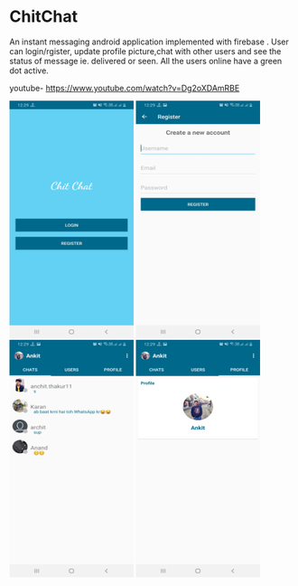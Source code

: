 # ChitChat
An instant messaging android application implemented with firebase . User can login/rgister, update profile picture,chat with other users and see the status of message ie. delivered or seen. All the users online have a green dot active.

youtube- https://www.youtube.com/watch?v=Dg2oXDAmRBE

<div>
<img src="Screenshot_20200314-122913_ChitChat.jpg" width=220 height=420 /> 
<img src="Screenshot_20200314-122921_ChitChat.jpg" width=220 height=420 />
<img src="Screenshot_20200314-122942_ChitChat.jpg" width=220 height=420 />
<img src="Screenshot_20200314-122949_ChitChat.jpg" width=220 height=420 />
  </div>


